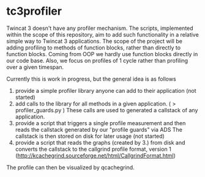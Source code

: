# tc3profiler

Twincat 3 doesn't have any profiler mechanism. The scripts, implemented within the scope of this repository, aim to add
such functionality in a relative simple way to Twincat 3 applications.
The scope of the project will be adding profiling to methods of function blocks, rather than directly to function blocks. Coming from OOP we hardly use function blocks directly in our code base. 
Also, we focus on profiles of 1 cycle rather than profiling over a given timespan.

Currently this is work in progress, but the general idea is as follows

1. provide a simple profiler library anyone can add to their application (not started)
2. add calls to the library for all methods in a given application. ( > profiler_guards.py ) These calls are used to generated a callstack of any application.
3. provide a script that triggers a single profile measurement and then reads the callstack generated by our "profile guards" via ADS  The callstack is then stored on disk for later usage (not started)
4. provide a script that reads the graphs (created by 3.) from disk and converts the callstack to the callgrind profile format, version 1 (http://kcachegrind.sourceforge.net/html/CallgrindFormat.html)

The profile can then be visualized by qcachegrind.
